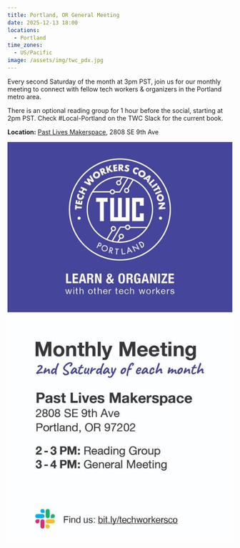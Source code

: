 ```yaml
---
title: Portland, OR General Meeting
date: 2025-12-13 18:00
locations:
  - Portland
time_zones:
  - US/Pacific
image: /assets/img/twc_pdx.jpg
---
```

Every second Saturday of the month at 3pm PST, join us for our monthly meeting to connect with fellow tech workers & organizers in the Portland metro area. 

There is an optional reading group for 1 hour before the social, starting at 2pm PST. Check #Local-Portland on the TWC Slack for the current book.

**Location:** [Past Lives Makerspace](https://maps.app.goo.gl/naN5nMX4jRhQ3eYK9), 2808 SE 9th Ave

![](/assets/img/twc_pdx.jpg)
